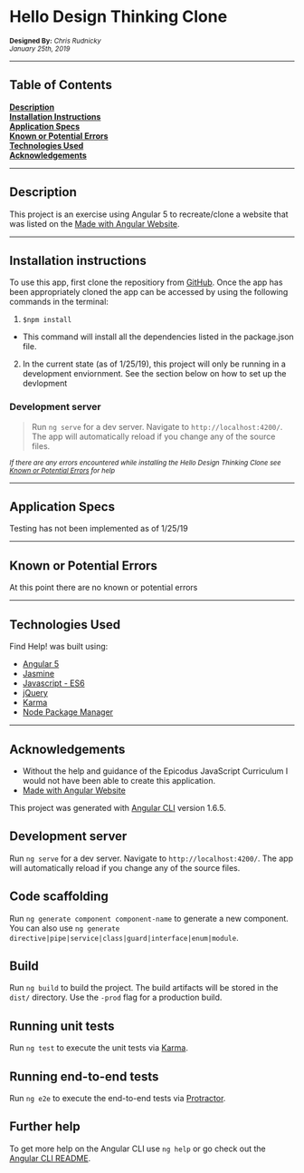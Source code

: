 # Hello Design Thinking Clone
<sup>**Designed By:** _Chris Rudnicky_</sup>  
<sup>_January 25th, 2019_</sup>

---

## Table of Contents

**[Description](#description)**<br>
**[Installation Instructions](#installation-instructions)**<br>
**[Application Specs](#application-specs)**<br>
**[Known or Potential Errors](#known-or-potential-errors)**<br>
**[Technologies Used](#technologies-used)**<br>
**[Acknowledgements](#acknowledgements)**<br>

---
## Description

This project is an exercise using Angular 5 to recreate/clone a website that was listed on the [Made with Angular Website](https://www.madewithangular.com/#/).

---

## Installation instructions

To use this app, first clone the repositiory from [GitHub](https://github.com/68thandMaine/Galatic-Age-Calculator.git). Once the app has been appropriately cloned the app can be accessed by using the following commands in the terminal:
1. `$npm install`
  - This command will install all the dependencies listed in the package.json file.
2. In the current state (as of 1/25/19), this project will only be running in a development enviornment. See the section below on how to set up the devlopment

### Development server

>  Run `ng serve` for a dev server. Navigate to `http://localhost:4200/`. The app will automatically reload if you change any of the source files.

<sub>_If there are any errors encountered while installing the Hello Design Thinking Clone see [Known or Potential Errors](#known-or-potential-errors) for help_</sub>

---
## Application Specs

Testing has not been implemented as of 1/25/19

---
## Known or Potential Errors

At this point there are no known or potential errors

---
## Technologies Used

  Find Help! was built using:
- [Angular 5](https://angular.io/)
- [Jasmine](https://jasmine.github.io/)
- [Javascript - ES6](http://es6-features.org/#Constants)
- [jQuery](https://jquery.com/)
- [Karma](https://karma-runner.github.io/latest/index.html)
- [Node Package Manager](https://www.npmjs.com/get-npm)



---
## Acknowledgements
- Without the help and guidance of the Epicodus JavaScript Curriculum I would not have been able to create this application.
- [Made with Angular Website](https://www.madewithangular.com/#/)









This project was generated with [Angular CLI](https://github.com/angular/angular-cli) version 1.6.5.

## Development server

Run `ng serve` for a dev server. Navigate to `http://localhost:4200/`. The app will automatically reload if you change any of the source files.

## Code scaffolding

Run `ng generate component component-name` to generate a new component. You can also use `ng generate directive|pipe|service|class|guard|interface|enum|module`.

## Build

Run `ng build` to build the project. The build artifacts will be stored in the `dist/` directory. Use the `-prod` flag for a production build.

## Running unit tests

Run `ng test` to execute the unit tests via [Karma](https://karma-runner.github.io).

## Running end-to-end tests

Run `ng e2e` to execute the end-to-end tests via [Protractor](http://www.protractortest.org/).

## Further help

To get more help on the Angular CLI use `ng help` or go check out the [Angular CLI README](https://github.com/angular/angular-cli/blob/master/README.md).
